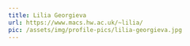 ```yaml
---
title: Lilia Georgieva
url: https://www.macs.hw.ac.uk/~lilia/
pic: /assets/img/profile-pics/lilia-georgieva.jpg
---
```


